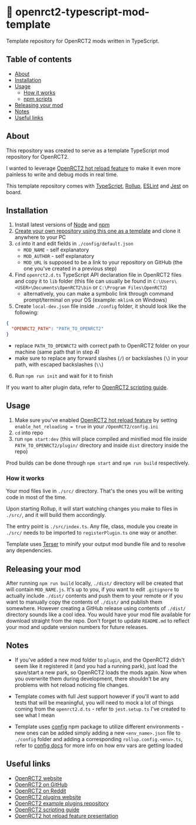 # 🎢 openrct2-typescript-mod-template

Template repository for OpenRCT2 mods written in TypeScript.

## Table of contents

- [About](#about)
- [Installation](#installation)
- [Usage](#usage)
  - [How it works](#how-it-works)
  - [npm scripts](#npm-scripts)
- [Releasing your mod](#releasing-your-mod)
- [Notes](#notes)
- [Useful links](#useful-links)

## About

This repository was created to serve as a template TypeScript mod repository for OpenRCT2.

I wanted to leverage [OpenRCT2 hot reload feature](https://github.com/OpenRCT2/OpenRCT2/blob/master/distribution/scripting.md#writing-scripts) to make it even more painless to write and debug mods in real time.

This template repository comes with [TypeScript](https://www.typescriptlang.org/), [Rollup](https://rollupjs.org), [ESLint](https://eslint.org/) and [Jest](https://jestjs.io/) on board.

## Installation

1. Install latest versions of [Node](https://nodejs.org/en/) and [npm](https://www.npmjs.com/get-npm)
2. [Create your own repository using this one as a template](https://docs.github.com/en/free-pro-team@latest/github/creating-cloning-and-archiving-repositories/creating-a-repository-from-a-template) and clone it anywhere to your PC
3. `cd` into it and edit fields in `./config/default.json`
   - `MOD_NAME` - self explanatory
   - `MOD_AUTHOR` - self explanatory
   - `MOD_URL` is supposed to be a link to your repository on GitHub (the one you've created in a previous step)
4. Find `openrct2.d.ts` TypeScript API declaration file in OpenRCT2 files and copy it to `lib` folder (this file can usually be found in `C:\Users\<USER>\Documents\OpenRCT2\bin` or `C:\Program Files\OpenRCT2`)
   - alternatively, you can make a symbolic link through command prompt/terminal on your OS (example: `mklink` on Windows)
5. Create `local-dev.json` file inside `./config` folder, it should look like the following:

```json
{
  "OPENRCT2_PATH": "PATH_TO_OPENRCT2"
}
```

- replace `PATH_TO_OPENRCT2` with correct path to OpenRCT2 folder on your machine (same path that in step 4)
- make sure to replace any forward slashes (`/`) or backslashes (`\`) in your path, with escaped backslashes (`\\`)

6. Run `npm run init` and wait for it to finish

If you want to alter plugin data, refer to [OpenRCT2 scripting guide](https://github.com/OpenRCT2/OpenRCT2/blob/master/distribution/scripting.md).

## Usage

1. Make sure you've enabled [OpenRCT2 hot reload feature](https://github.com/OpenRCT2/OpenRCT2/blob/master/distribution/scripting.md#writing-scripts) by setting `enable_hot_reloading = true` in your `/OpenRCT2/config.ini`
2. `cd` into repo
3. run `npm start:dev` (this will place compiled and minified mod file inside `PATH_TO_OPENRCT2/plugin/` directory and inside `dist` directory inside the repo)

Prod builds can be done through `npm start` and `npm run build` respectively.

### How it works

Your mod files live in `./src/` directory. That's the ones you will be writing code in most of the time.

Upon starting Rollup, it will start watching changes you make to files in `./src/`, and it will build them accordingly.

The entry point is `./src/index.ts`. Any file, class, module you create in `./src/` needs to be imported to `registerPlugin.ts` one way or another.

Template uses [Terser](https://github.com/terser/terser) to minify your output mod bundle file and to resolve any dependencies.

## Releasing your mod

After running `npm run build` locally, `./dist/` directory will be created that will contain `MOD_NAME.js`.
It's up to you, if you want to edit `.gitignore` to actually include `./dist/` contents and push them to your remote or if you want to manually copy the contents of `./dist/` and publish them somewhere. However creating a GitHub release using contents of `./dist/` directory sounds like a cool idea. You would have your mod file available for download straight from the repo.
Don't forget to update `README.md` to reflect your mod and update version numbers for future releases.

## Notes

- If you've added a new mod folder to `plugin`, and the OpenRCT2 didn't seem like it registered it (and you had a running park), just load the save/start a new park, so OpenRCT2 loads the mods again. Now when you overwrite them during development, there shouldn't be any problems with hot reload noticing file changes.

- Template comes with full Jest support however if you'll want to add tests that will be meaningful, you will need to mock a lot of things coming from the `openrct2.d.ts` - refer to `jest.setup.ts` I've created to see what I mean

- Template uses [config](https://www.npmjs.com/package/config) npm package to utilize different environments - new ones can be added simply adding a new `<env_name>.json` file to `./config` folder and adding a corresponding `rollup.config.<env>.ts`, refer to [config docs](https://github.com/node-config/node-config/wiki) for more info on how env vars are getting loaded

## Useful links

- [OpenRCT2 website](https://openrct2.io/)
- [OpenRCT2 on GitHub](https://github.com/OpenRCT2)
- [OpenRCT2 on Reddit](https://www.reddit.com/r/openrct2)
- [OpenRCT2 plugins website](https://openrct2plugins.org/)
- [OpenRCT2 example plugins repository](https://github.com/OpenRCT2/plugin-samples)
- [OpenRCT2 scripting guide](https://github.com/OpenRCT2/OpenRCT2/blob/develop/distribution/scripting.md)
- [OpenRCT2 hot reload feature presentation](https://www.youtube.com/watch?v=jmjWzEhmDjk)
